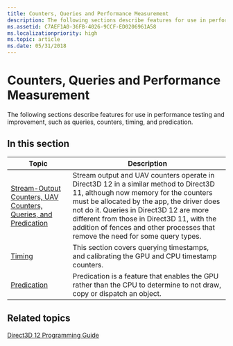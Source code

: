 ```yaml
---
title: Counters, Queries and Performance Measurement
description: The following sections describe features for use in performance testing and improvement, such as queries, counters, timing, and predication.
ms.assetid: C7AEF1A0-36FB-4026-9CCF-ED0206961A58
ms.localizationpriority: high
ms.topic: article
ms.date: 05/31/2018
---
```


# Counters, Queries and Performance Measurement

The following sections describe features for use in performance testing and improvement, such as queries, counters, timing, and predication.

## In this section



| Topic                                                                                                 | Description                                                                                                                                                                                                                                                                                                                                                        |
|-------------------------------------------------------------------------------------------------------|--------------------------------------------------------------------------------------------------------------------------------------------------------------------------------------------------------------------------------------------------------------------------------------------------------------------------------------------------------------------|
| [Stream-Output Counters, UAV Counters, Queries, and Predication](counters-and-queries.md)<br/> | Stream output and UAV counters operate in Direct3D 12 in a similar method to Direct3D 11, although now memory for the counters must be allocated by the app, the driver does not do it. Queries in Direct3D 12 are more different from those in Direct3D 11, with the addition of fences and other processes that remove the need for some query types.<br/> |
| [Timing](timing.md)<br/>                                                                       | This section covers querying timestamps, and calibrating the GPU and CPU timestamp counters.<br/>                                                                                                                                                                                                                                                            |
| [Predication](predication.md)<br/>                                                             | Predication is a feature that enables the GPU rather than the CPU to determine to not draw, copy or dispatch an object.<br/>                                                                                                                                                                                                                                 |



 

## Related topics

<dl> <dt>

[Direct3D 12 Programming Guide](directx-12-programming-guide.md)
</dt> </dl>

 

 





